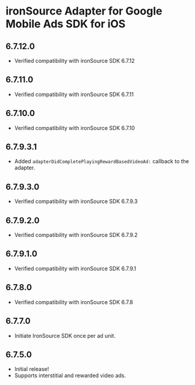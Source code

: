 # ironSource Adapter for Google Mobile Ads SDK for iOS

## 6.7.12.0
- Verified compatibility with ironSource SDK 6.7.12

## 6.7.11.0
- Verified compatibility with ironSource SDK 6.7.11

## 6.7.10.0
- Verified compatibility with ironSource SDK 6.7.10

## 6.7.9.3.1
- Added `adapterDidCompletePlayingRewardBasedVideoAd:` callback to the adapter.

## 6.7.9.3.0
- Verified compatibility with ironSource SDK 6.7.9.3

## 6.7.9.2.0
- Verified compatibility with ironSource SDK 6.7.9.2

## 6.7.9.1.0
- Verified compatibility with ironSource SDK 6.7.9.1

## 6.7.8.0
- Verified compatibility with ironSource SDK 6.7.8

## 6.7.7.0
- Initiate IronSource SDK once per ad unit.

## 6.7.5.0
- Initial release!
- Supports interstitial and rewarded video ads.
